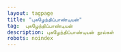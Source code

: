 ```yaml
---
layout: tagpage
title: "புகழேந்திப்பாண்டியன்"
tag:  புகழேந்திப்பாண்டியன்
description: புகழேந்திப்பாண்டியன் நூல்கள்
robots: noindex
---
```

